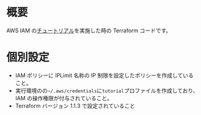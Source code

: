 # 概要

AWS IAM の[チュートリアル](https://docs.aws.amazon.com/ja_jp/IAM/latest/UserGuide/tutorials.html)を実施した時の Terraform コードです。

# 個別設定

- IAM ポリシーに IPLimit 名称の IP 制限を設定したポリシーを作成していること。
- 実行環境のの`~/.aws/credentials`に`tutorial`プロファイルを作成しており、IAM の操作権限が付与されていること。
- Terraform バージョン 1.1.3 で設定されていること
